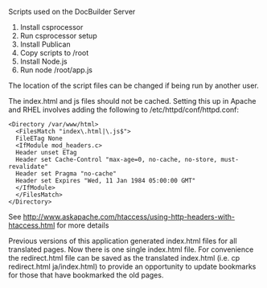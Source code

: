 Scripts used on the DocBuilder Server

1. Install csprocessor
2. Run csprocessor setup
3. Install Publican
4. Copy scripts to /root
5. Install Node.js
5. Run node /root/app.js

The location of the script files can be changed if being run by another user.

The index.html and js files should not be cached. Setting this up in Apache and RHEL involves adding the following to /etc/httpd/conf/httpd.conf:

    <Directory /var/www/html>
      <FilesMatch "index\.html|\.js$">
      FileETag None
      <IfModule mod_headers.c>
      Header unset ETag
      Header set Cache-Control "max-age=0, no-cache, no-store, must-revalidate"
      Header set Pragma "no-cache"
      Header set Expires "Wed, 11 Jan 1984 05:00:00 GMT"
      </IfModule>
      </FilesMatch>
    </Directory>


See http://www.askapache.com/htaccess/using-http-headers-with-htaccess.html for more details

Previous versions of this application generated index.html files for all translated pages. Now there is one single
index.html file. For convenience the redirect.html file can be saved as the translated index.html 
(i.e. cp redirect.html ja/index.html) to provide an opportunity to update bookmarks for those that have bookmarked 
the old pages.